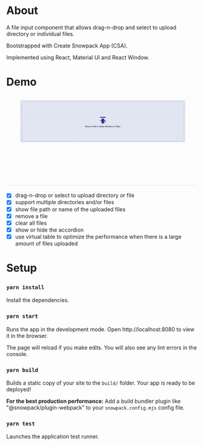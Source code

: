 # About

A file input component that allows drag-n-drop and select to upload directory or individual files.

Bootstrapped with Create Snowpack App (CSA). 

Implemented using React, Material UI and React Window.

# Demo
<img src="https://github.com/marukosy124/file-input/blob/master/fileinput_demo.gif">

- [x] drag-n-drop or select to upload directory or file
- [x] support multiple directories and/or files
- [x] show file path or name of the uploaded files
- [x] remove a file
- [x] clear all files
- [x] show or hide the accordion
- [x] use virtual table to optimize the performance when there is a large amount of files uploaded

# Setup

### `yarn install`
Install the dependencies.

### `yarn start`
Runs the app in the development mode.
Open http://localhost:8080 to view it in the browser.

The page will reload if you make edits.
You will also see any lint errors in the console.

### `yarn build`
Builds a static copy of your site to the `build/` folder.
Your app is ready to be deployed!

**For the best production performance:** Add a build bundler plugin like "@snowpack/plugin-webpack" to your `snowpack.config.mjs` config file.

### `yarn test`
Launches the application test runner.

